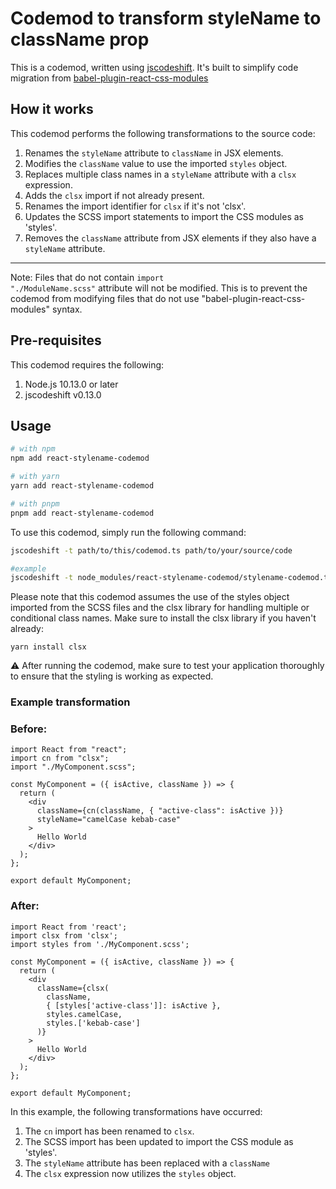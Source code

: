 # Codemod to transform styleName to className prop

This is a codemod, written using [jscodeshift](https://github.com/facebook/jscodeshift). It's built to simplify code migration from [babel-plugin-react-css-modules](https://github.com/gajus/babel-plugin-react-css-modules)

## How it works

This codemod performs the following transformations to the source code:

<ol><li>Renames the <code>styleName</code> attribute to <code>className</code> in JSX elements.</li><li>Modifies the <code>className</code> value to use the imported <code>styles</code> object.</li><li>Replaces multiple class names in a <code>styleName</code> attribute with a <code>clsx</code> expression.</li><li>Adds the <code>clsx</code> import if not already present.</li><li>Renames the import identifier for <code>clsx</code> if it's not 'clsx'.</li><li>Updates the SCSS import statements to import the CSS modules as 'styles'.</li><li>Removes the <code>className</code> attribute from JSX elements if they also have a <code>styleName</code> attribute.</li></ol>

---

Note: Files that do not contain <code>import "./ModuleName.scss"</code> attribute will not be modified. This is to prevent the codemod from modifying files that do not use "babel-plugin-react-css-modules" syntax.

## Pre-requisites

This codemod requires the following:

<ol><li>Node.js 10.13.0 or later</li><li>jscodeshift v0.13.0</li></ol>

## Usage

```bash
# with npm
npm add react-stylename-codemod

# with yarn
yarn add react-stylename-codemod

# with pnpm
pnpm add react-stylename-codemod

```

To use this codemod, simply run the following command:

```bash
jscodeshift -t path/to/this/codemod.ts path/to/your/source/code

#example
jscodeshift -t node_modules/react-stylename-codemod/stylename-codemod.ts ./src/* --extensions=tsx
```

Please note that this codemod assumes the use of the styles object imported from the SCSS files and the clsx library for handling multiple or conditional class names. Make sure to install the clsx library if you haven't already:

```
yarn install clsx
```

⚠️ After running the codemod, make sure to test your application thoroughly to ensure that the styling is working as expected.

### Example transformation

### Before:

```tsx
import React from "react";
import cn from "clsx";
import "./MyComponent.scss";

const MyComponent = ({ isActive, className }) => {
  return (
    <div
      className={cn(className, { "active-class": isActive })}
      styleName="camelCase kebab-case"
    >
      Hello World
    </div>
  );
};

export default MyComponent;
```

### After:

```tsx
import React from 'react';
import clsx from 'clsx';
import styles from './MyComponent.scss';

const MyComponent = ({ isActive, className }) => {
  return (
    <div
      className={clsx(
        className,
        { [styles['active-class']]: isActive },
        styles.camelCase,
        styles.['kebab-case']
      )}
    >
      Hello World
    </div>
  );
};

export default MyComponent;

```

In this example, the following transformations have occurred:

<ol><li>The <code>cn</code> import has been renamed to <code>clsx</code>.</li><li>The SCSS import has been updated to import the CSS module as 'styles'.</li><li>The <code>styleName</code> attribute has been replaced with a <code>className</code></li><li>The <code>clsx</code> expression now utilizes the <code>styles</code> object.</li></ol>
